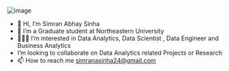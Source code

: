 ![image](https://github.com/user-attachments/assets/6b5dafd2-2579-467c-8b0a-af09c94cd7e5)

- 👋 Hi, I’m Simran Abhay Sinha
- 🏫 I’m a Graduate student at Northeastern University 
- 👩🏻‍💼 I’m interested in Data Analytics, Data Scientist , Data Engineer and Business Analytics
- I’m looking to collaborate on Data Analytics related Projects or Research
- 📫 How to reach me simranasinha24@gmail.com


<!---
SimranaSinha/SimranaSinha is a ✨ special ✨ repository because its `README.md` (this file) appears on your GitHub profile.
You can click the Preview link to take a look at your changes.
--->

